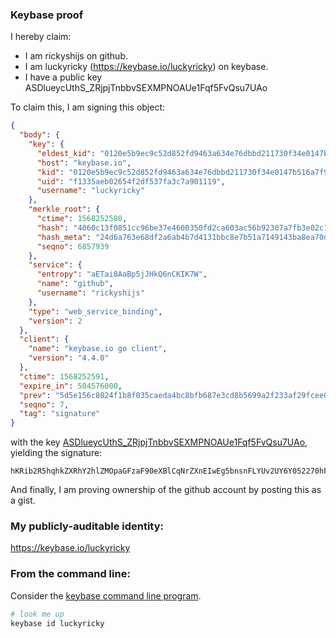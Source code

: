 ### Keybase proof

I hereby claim:

  * I am rickyshijs on github.
  * I am luckyricky (https://keybase.io/luckyricky) on keybase.
  * I have a public key ASDlueycUthS_ZRjpjTnbbvSEXMPNOAUe1Fqf5FvQsu7UAo

To claim this, I am signing this object:

```json
{
  "body": {
    "key": {
      "eldest_kid": "0120e5b9ec9c52d852fd9463a634e76dbbd211730f34e0147b516a7f916f42cbbb500a",
      "host": "keybase.io",
      "kid": "0120e5b9ec9c52d852fd9463a634e76dbbd211730f34e0147b516a7f916f42cbbb500a",
      "uid": "f1335aeb02654f2df537fa3c7a901119",
      "username": "luckyricky"
    },
    "merkle_root": {
      "ctime": 1568252580,
      "hash": "4060c13f0851cc96be37e4600350fd2ca603ac56b92307a7fb3e02c1d8791744cdd21bd10303ff4d2636fd49aa4d37033ab9a7af41b3d8038bf754095511427b",
      "hash_meta": "24d6a763e68df2a6ab4b7d4131bbc8e7b51a7149143ba8ea70d686bb83e2e983",
      "seqno": 6857939
    },
    "service": {
      "entropy": "aETai8AaBp5jJHkQ6nCKIK7W",
      "name": "github",
      "username": "rickyshijs"
    },
    "type": "web_service_binding",
    "version": 2
  },
  "client": {
    "name": "keybase.io go client",
    "version": "4.4.0"
  },
  "ctime": 1568252591,
  "expire_in": 504576000,
  "prev": "5d5e156c8024f1b8f035caeda4bc8bfb687e3cd8b5699a2f233af29fcee019bb",
  "seqno": 7,
  "tag": "signature"
}
```

with the key [ASDlueycUthS_ZRjpjTnbbvSEXMPNOAUe1Fqf5FvQsu7UAo](https://keybase.io/luckyricky), yielding the signature:

```
hKRib2R5hqhkZXRhY2hlZMOpaGFzaF90eXBlCqNrZXnEIwEg5bnsnFLYUv2UY6Y052270hFzDzTgFHtRan+Rb0LLu1AKp3BheWxvYWTESpcCB8QgXV4VbIAk8bjwNcrtpLyL+2h+PNi1aZovIzryn87gGbvEIPwDjN5AIkQYM74tW+JukQSrO5mXBLgCdnDSRYQFgG0yAgHCo3NpZ8RAgvUf3FGm5PHIFt13aTQ3jfOM1FJGDg1zyYH5dMRsCcTgoJQ8EcmHd5u7tdEe14QmS1fkkDAblYwmuIOFUg9gD6hzaWdfdHlwZSCkaGFzaIKkdHlwZQildmFsdWXEIIrKlnqX2MqLbuIo/H/E9ElevRDfkC6pHGJ2AY0EncpFo3RhZ80CAqd2ZXJzaW9uAQ==

```

And finally, I am proving ownership of the github account by posting this as a gist.

### My publicly-auditable identity:

https://keybase.io/luckyricky

### From the command line:

Consider the [keybase command line program](https://keybase.io/download).

```bash
# look me up
keybase id luckyricky
```
